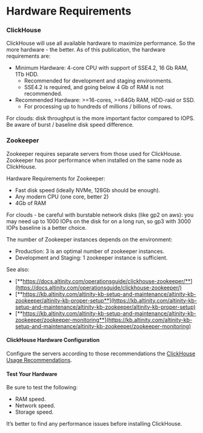 # Hardware Requirements

### **ClickHouse**

ClickHouse will use all available hardware to maximize performance. So the more hardware - the better. As of this publication, the hardware requirements are:

* Minimum Hardware: 4-core CPU with support of SSE4.2, 16 Gb RAM, 1Tb HDD.
  * Recommended for development and staging environments.
  * SSE4.2 is required, and going below 4 Gb of RAM is not recommended.
* Recommended Hardware: &gt;=16-cores, &gt;=64Gb RAM, HDD-raid or SSD.
  * For processing up to hundreds of millions / billions of rows.

For clouds: disk throughput is the more important factor compared to IOPS. Be aware of burst / baseline disk speed difference. 

### **Zookeeper**

Zookeeper requires separate servers from those used for ClickHouse. Zookeeper has poor performance when installed on the same node as ClickHouse.

Hardware Requirements for Zookeeper:

* Fast disk speed \(ideally NVMe, 128Gb should be enough\).
* Any modern CPU \(one core, better 2\)
* 4Gb of RAM

For clouds - be careful with burstable network disks \(like gp2 on aws\): you may need up to 1000 IOPs on the disk for on a long run, so gp3 with 3000 IOPs baseline is a better choice. 

The number of Zookeeper instances depends on the environment:

* Production: 3 is an optimal number of zookeeper instances.
* Development and Staging: 1 zookeeper instance is sufficient.

See also:

* [**https://docs.altinity.com/operationsguide/clickhouse-zookeeper/**](https://docs.altinity.com/operationsguide/clickhouse-zookeeper/)
* [**https://kb.altinity.com/altinity-kb-setup-and-maintenance/altinity-kb-zookeeper/altinity-kb-proper-setup**](https://kb.altinity.com/altinity-kb-setup-and-maintenance/altinity-kb-zookeeper/altinity-kb-proper-setup)
* [**https://kb.altinity.com/altinity-kb-setup-and-maintenance/altinity-kb-zookeeper/zookeeper-monitoring**](https://kb.altinity.com/altinity-kb-setup-and-maintenance/altinity-kb-zookeeper/zookeeper-monitoring)

#### ClickHouse Hardware Configuration

Configure the servers according to those recommendations the [ClickHouse Usage Recommendations](https://clickhouse.yandex/docs/en/operations/tips/).

#### **Test Your Hardware**

Be sure to test the following:

* RAM speed.
* Network speed.
* Storage speed.

It’s better to find any performance issues before installing ClickHouse.  


